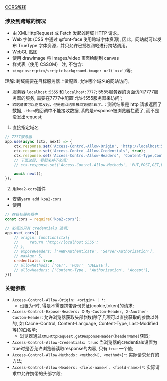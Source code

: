 [CORS解释](https://developer.mozilla.org/zh-CN/docs/Web/HTTP/Access_control_CORS)

### 涉及到跨域的情况
* 由 XMLHttpRequest 或 Fetch 发起的跨域 HTTP 请求。
* Web 字体 (CSS 中通过 @font-face 使用跨域字体资源), 因此，网站就可以发布 TrueType 字体资源，并只允许已授权网站进行跨站调用。
* WebGL 贴图
* 使用 drawImage 将 Images/video 画面绘制到 canvas
* 样式表（使用 CSSOM）
注, 不包含: 
* `<img>` `<script></script>` `background-image: url('xxx')`等;




理解: 跨域需要在目标服务器上做配置, 允许哪个域名的网站访问,
* 服务器 `localhost:5555` 和 `localhost:7777`; 5555服务器的页面访问7777服务器的服务, 需要在7777中配置'允许5555服务器来访问';
* `跨站请求可以正常发起，但是返回结果被浏览器拦截了。`: 测试结果是 http 请求返回了数据, `.then`的回调中不能接收数据, 真的是response被浏览器拦截了, 而不是没发出request;



1. 直接指定域名
```js
// 7777服务器
app.use(async (ctx, next) => {
    ctx.response.set('Access-Control-Allow-Origin', 'http://localhost:5555');
    ctx.response.set('Access-Control-Allow-Credentials', true);
    ctx.response.set('Access-Control-Allow-Headers', 'Content-Type,Content-Length, Authorization, Accept,X-Requested-With');
    // 下面这段, 看起来并不必须;
    // ctx.response.set('Access-Control-Allow-Methods', 'PUT,POST,GET,DELETE,OPTIONS');

    await next();
});
```

2. 用`koa2-cors`插件
* 安装`yarn add koa2-cors`
* 使用
```js
// 在目标服务器中
const cors = require('koa2-cors');

// 必须的只有 credentials 选项;
app.use( cors({
    // origin: function(ctx){
    //     return 'http://localhost:5555';
    // },
    // exposeHeaders: ['WWW-Authenticate', 'Server-Authorization'],
    // maxAge: 5,
    credentials: true,
    // allowMethods: ['GET', 'POST', 'DELETE'],
    // allowHeaders: ['Content-Type', 'Authorization', 'Accept'],
}))
```



### 关键参数
* `Access-Control-Allow-Origin: <origin> | *`:
    * 设置为`*`时, 得是不需要携带身份凭证(cookie,token)的请求;
* `Access-Control-Expose-Headers: X-My-Custom-Header, X-Another-Custom-Header`: 允许浏览器获取头部参数(除了几项可以直接获取的参数以外的, 如 Cacne-Control, Content-Language, Content-Type, Last-Modified 等)的白名单;
    * 浏览器通过`XMLHttpRequest.getResponseHeader(headerName)`获取;
* `Access-Control-Allow-Credentials: true`: 当浏览器的credentials设置为true时是否允许浏览器读取response的内容, 只有 `true` 一个值;
* `Access-Control-Allow-Methods: <method>[, <method>]*`: 实际请求允许的方法;
* `Access-Control-Allow-Headers: <field-name>[, <field-name>]*`: 实际请求中允许携带的头部字段;